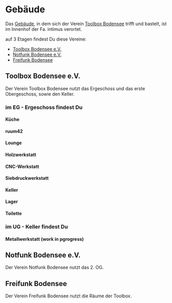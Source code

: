 # Gebäude

Das [Gebäude](gebaeude.md), in dem sich der Verein [Toolbox Bodensee](https://www.toolbox-bodensee.de) trifft und bastelt, ist im Innenhof der Fa. intimus verortet.

auf 3 Etagen findest Du diese Vereine:

* [Toolbox Bodensee e.V.](https://toolbox-bodensee.de)
* [Notfunk Bodensee e.V.](https://notfunk-bodensee.de)
* [Freifunk Bodensee](https://ffbsee.net)

## Toolbox Bodensee e.V.
Der Verein Toolbox Bodensee nutzt das Ergeschoss und das erste Obergeschoss, sowie den Keller.

### im EG - Ergeschoss findest Du
#### Küche
#### ruum42
#### Lounge
#### Holzwerkstatt
#### CNC-Werkstatt
#### Siebdruckwerkstatt
#### Keller
#### Lager
#### Toilette

### im UG - Keller findest Du
#### Metallwerkstatt (work in pgrogress)

## Notfunk Bodensee e.V.
Der Verein Notfunk Bodensee nutzt das 2. OG.


## Freifunk Bodensee
Der Verein Freifunk Bodensee nutzt die Räume der Toolbox.


